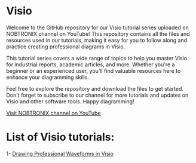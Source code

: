 # Visio
Welcome to the GitHub repository for our Visio tutorial series uploaded on NOBTRONIX channel on YouTube! This repository contains all the files and resources used in our tutorials, making it easy for you to follow along and practice creating professional diagrams in Visio.

This tutorial series covers a wide range of topics to help you master Visio for industrial reports, academic articles, and more. Whether you're a beginner or an experienced user, you'll find valuable resources here to enhance your diagramming skills.

Feel free to explore the repository and download the files to get started. Don't forget to subscribe to our channel for more tutorials and updates on Visio and other software tools. Happy diagramming!

[Visit NOBTRONIX channel on YouTube](https://www.youtube.com/@nobtronix)

# List of Visio tutorials:
1- [Drawing Professional Waveforms in Visio](https://youtu.be/GdxE2OGsxSo)
